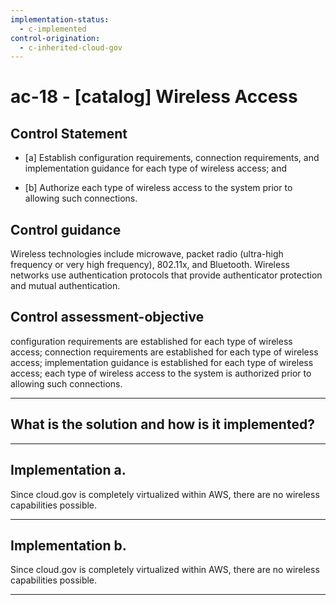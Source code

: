 ```yaml
---
implementation-status:
  - c-implemented
control-origination:
  - c-inherited-cloud-gov
---
```


# ac-18 - \[catalog\] Wireless Access

## Control Statement

- \[a\] Establish configuration requirements, connection requirements, and implementation guidance for each type of wireless access; and

- \[b\] Authorize each type of wireless access to the system prior to allowing such connections.

## Control guidance

Wireless technologies include microwave, packet radio (ultra-high frequency or very high frequency), 802.11x, and Bluetooth. Wireless networks use authentication protocols that provide authenticator protection and mutual authentication.

## Control assessment-objective

configuration requirements are established for each type of wireless access;
connection requirements are established for each type of wireless access;
implementation guidance is established for each type of wireless access;
each type of wireless access to the system is authorized prior to allowing such connections.

______________________________________________________________________

## What is the solution and how is it implemented?

<!-- Please leave this section blank and enter implementation details in the parts below. -->

______________________________________________________________________

## Implementation a.

Since cloud.gov is completely virtualized within AWS, there are no wireless capabilities possible.

______________________________________________________________________

## Implementation b.

Since cloud.gov is completely virtualized within AWS, there are no wireless capabilities possible.

______________________________________________________________________
